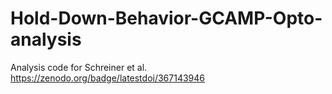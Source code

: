# Hold-Down-Behavior-GCAMP-Opto-analysis
Analysis code for Schreiner et al.
https://zenodo.org/badge/latestdoi/367143946
